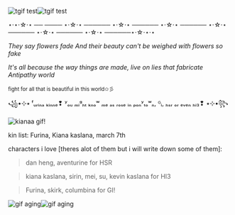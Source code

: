 ![tgif test](https://github.com/FurinaTheFountain/FurinaTheFountain/assets/161873372/eea8c95b-5233-4dd6-b52a-890448915796)![tgif test](https://github.com/FurinaTheFountain/FurinaTheFountain/assets/161873372/eea8c95b-5233-4dd6-b52a-890448915796)



⋆⋅⋆⋅☆⋅⋆ ──
──── ⋆⋅☆⋅⋆ ────── ⋆⋅☆⋅⋆ ────── ⋆⋅☆⋅⋆ ────── ⋆⋅☆⋅⋆ ────── ⋆⋅☆⋅⋆ ────── ⋆⋅☆⋅⋆ ──────⋆⋅☆⋅⋆⋅⋆

*They say flowers fade And their beauty can't be weighed with flowers so fake*

*It's all because the way things are made, live on lies that fabricate*
*Antipathy world*

<sub>fight for all that is beautiful in this world✩彡</sub>

꧁•⊹٭ ᶠᵤᵣᵢₙₐ ₖᵢₙₙₑ❢ ʸₒᵤ ₘᵢᵍₕₜ ₖₙₒʷ ₘₑ ₐₛ ᵣₒₛₑ ᵢₙ ₚₒₙʸₜₒʷₙ, ᴳᵢ, ₕₛᵣ ₒᵣ ₑᵥₑₙ ₕᵢ₃❢ ٭⊹•꧂

![kianaa gif!](https://github.com/FurinaTheFountain/FurinaTheFountain/assets/161873372/4bdd9755-5ac9-4869-bccf-6fc29da9453f)

 
 kin list: Furina, Kiana kaslana, march 7th
 
characters i love [theres alot of them but i will write down some of them]:
> dan heng, aventurine for HSR

> kiana kaslana, sirin, mei, su, kevin kaslana for HI3

> Furina, skirk, columbina for GI!


![gif aging](https://github.com/FurinaTheFountain/FurinaTheFountain/assets/161873372/fb331ce1-84c1-43f4-a020-e1811a558956)![gif aging](https://github.com/FurinaTheFountain/FurinaTheFountain/assets/161873372/fb331ce1-84c1-43f4-a020-e1811a558956)

